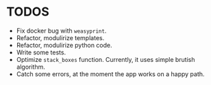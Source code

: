 # TODOS
- Fix docker bug with `weasyprint`.
- Refactor, modulirize templates.
- Refactor, modulirize python code.
- Write some tests.
- Optimize `stack_boxes` function. Currently, it uses simple brutish algorithm.
- Catch some errors, at the moment the app works on a happy path.
